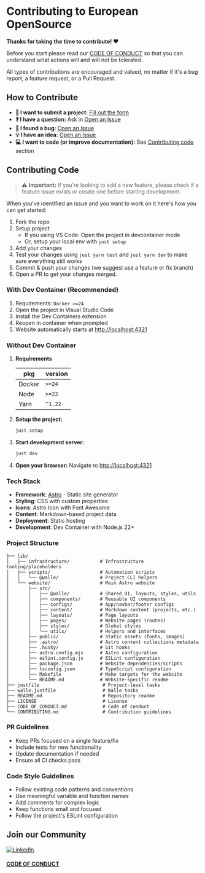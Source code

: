 # Contributing to European OpenSource

**Thanks for taking the time to contribute! ❤️**

Before you start please read our [CODE OF CONDUCT](https://github.com/european-opensource/europeanopensource.eu/blob/main/CODE_OF_CONDUCT.md) so that you can understand what actions will and will not be tolerated.

All types of contributions are encouraged and valued, no matter if it's a bug report, a feature request, or a Pull Request.

## How to Contribute

- **🚀 I want to submit a project**: [Fill out the form](https://europeanopensource.eu/form)
- **❓ I have a question:** Ask in [Open an Issue](https://github.com/European-OpenSource/europeanopensource.eu/issues/new?template=QUESTION.yml)
- **🐛 I found a bug:** [Open an Issue](https://github.com/European-OpenSource/europeanopensource.eu/issues/new?template=BUG_REPORT.yml)
- **💡 I have an idea:** [Open an Issue](https://github.com/European-OpenSource/europeanopensource.eu/issues/new?template=FEATURE_REQUEST.yml)
- **💻 I want to code (or improve documentation):** See [Contributing code](#contributing-code) section

## Contributing Code

> ⚠️ **Important:** If you're looking to add a new feature, please check if a feature issue exists or create one before starting development.

When you've identified an issue and you want to work on it here's how you can get started:

1. Fork the repo
2. Setup project
   - If you using VS Code: Open the project in devcontainer mode
   - Or, setup your local env with `just setup`
3. Add your changes
4. Test your changes using `just yarn test` and `just yarn dev` to make sure everything still works
5. Commit & push your changes (we suggest use a feature or fix branch)
6. Open a PR to get your changes merged.

### With Dev Container (Recommended)

1. Requirements: `Docker >=24`
2. Open the project in Visual Studio Code
3. Install the Dev Containers extension
4. Reopen in container when prompted
5. Website automatically starts at [http://localhost:4321](http://localhost:4321)

### Without Dev Container

1. **Requirements**

   | pkg    | version |
   | ------ | ------- |
   | Docker | `>=24`  |
   | Node   | `>=22`  |
   | Yarn   | `^1.22` |

2. **Setup the project:**

   ```bash
   just setup
   ```

3. **Start development server:**

   ```bash
   just dev
   ```

4. **Open your browser:**
   Navigate to [http://localhost:4321](http://localhost:4321)

### Tech Stack

- **Framework**: [Astro](https://astro.build/) - Static site generator
- **Styling**: CSS with custom properties
- **Icons**: Astro Icon with Font Awesome
- **Content**: Markdown-based project data
- **Deployment**: Static hosting
- **Development**: Dev Container with Node.js 22+

### Project Structure

```
├── lib/
│   ├── infrastructure/           # Infrastructure tooling/placeholders
│   ├── scripts/                  # Automation scripts
│   │   └── @walle/               # Project CLI helpers
│   └── website/                  # Main Astro website
│       ├── src/
│       │   ├── @walle/           # Shared UI, layouts, styles, utils
│       │   ├── components/       # Reusable UI components
│       │   ├── configs/          # App/navbar/footer configs
│       │   ├── content/          # Markdown content (projects, etc.)
│       │   ├── layouts/          # Page layouts
│       │   ├── pages/            # Website pages (routes)
│       │   ├── styles/           # Global styles
│       │   └── utils/            # Helpers and interfaces
│       ├── public/               # Static assets (fonts, images)
│       ├── .astro/               # Astro content collections metadata
│       ├── .husky/               # Git hooks
│       ├── astro.config.mjs      # Astro configuration
│       ├── eslint.config.js      # ESLint configuration
│       ├── package.json          # Website dependencies/scripts
│       ├── tsconfig.json         # TypeScript configuration
│       ├── Makefile              # Make targets for the website
│       └── README.md             # Website-specific readme
├── justfile                       # Project-level tasks
├── walle.justfile                 # Walle tasks
├── README.md                      # Repository readme
├── LICENSE                        # License
├── CODE_OF_CONDUCT.md             # Code of conduct
└── CONTRIBUTING.md                # Contribution guidelines
```

### PR Guidelines

- Keep PRs focused on a single feature/fix
- Include tests for new functionality
- Update documentation if needed
- Ensure all CI checks pass

### Code Style Guidelines

- Follow existing code patterns and conventions
- Use meaningful variable and function names
- Add comments for complex logic
- Keep functions small and focused
- Follow the project's ESLint configuration

## Join our Community

[![LinkedIn](https://img.shields.io/badge/Linkedin-0A66C2?style=for-the-badge&logo=linkedin&logoColor=white)](https://www.linkedin.com/company/european-open-source)

#### [CODE OF CONDUCT](CODE_OF_CONDUCT.md)
